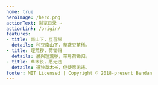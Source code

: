 ```yaml
---
home: true
heroImage: /hero.png
actionText: 浏览目录 →
actionLink: /origin/
features:
- title: 南山下，豆苗稀
  details: 种豆南山下，草盛豆苗稀。
- title: 理荒秽，荷锄归
  details: 晨兴理荒秽，带月荷锄归。
- title: 草木长，愿无违
  details: 道狭草木长，但使愿无违。
footer: MIT Licensed | Copyright © 2018-present Bendan
---
```




